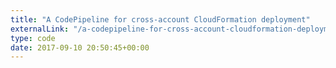 ```yaml
---
title: "A CodePipeline for cross-account CloudFormation deployment"
externalLink: "/a-codepipeline-for-cross-account-cloudformation-deployment.html"
type: code
date: 2017-09-10 20:50:45+00:00
---
```

